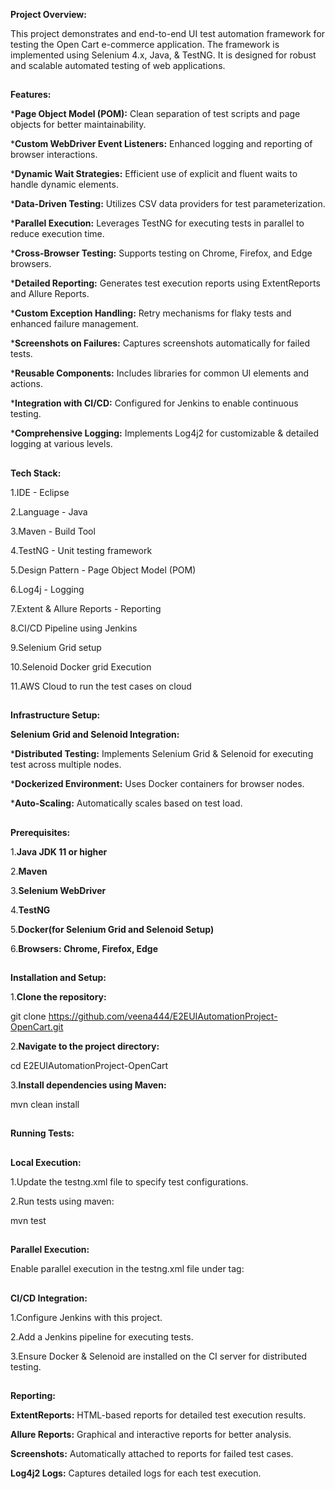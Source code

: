 **Project Overview:** 

This project demonstrates and end-to-end UI test automation framework for testing the Open Cart e-commerce application. The framework is implemented using Selenium 4.x, Java, & TestNG. It is designed for
robust and scalable automated testing of web applications.

##



**Features:**

***Page Object Model (POM):** Clean separation of test scripts and page objects for better maintainability.

***Custom WebDriver Event Listeners:** Enhanced logging and reporting of browser interactions.

***Dynamic Wait Strategies:** Efficient use of explicit and fluent waits to handle dynamic elements.

***Data-Driven Testing:** Utilizes CSV data providers for test parameterization.

***Parallel Execution:** Leverages TestNG for executing tests in parallel to reduce execution time.

***Cross-Browser Testing:** Supports testing on Chrome, Firefox, and Edge browsers.

***Detailed Reporting:** Generates test execution reports using ExtentReports and Allure Reports.

***Custom Exception Handling:** Retry mechanisms for flaky tests and enhanced failure management.

***Screenshots on Failures:** Captures screenshots automatically for failed tests.

***Reusable Components:** Includes libraries for common UI elements and actions.

***Integration with CI/CD:** Configured for Jenkins to enable continuous testing.

***Comprehensive Logging:** Implements Log4j2 for customizable & detailed logging at various levels.



##



**Tech Stack:**

1.IDE - Eclipse

2.Language - Java

3.Maven - Build Tool

4.TestNG - Unit testing framework

5.Design Pattern - Page Object Model (POM)

6.Log4j - Logging

7.Extent & Allure Reports - Reporting

8.CI/CD Pipeline using Jenkins

9.Selenium Grid setup

10.Selenoid Docker grid Execution

11.AWS Cloud to run the test cases on cloud


##

    

**Infrastructure Setup:**


**Selenium Grid and Selenoid Integration:**

***Distributed Testing:** Implements Selenium Grid & Selenoid for executing test across multiple nodes.

***Dockerized Environment:** Uses Docker containers for browser nodes.

***Auto-Scaling:** Automatically scales based on test load.

##


**Prerequisites:**

1.**Java JDK 11 or higher**

2.**Maven**

3.**Selenium WebDriver**

4.**TestNG**

5.**Docker(for Selenium Grid and Selenoid Setup)**

6.**Browsers: Chrome, Firefox, Edge**

##


**Installation and Setup:**


1.**Clone the repository:**

git clone https://github.com/veena444/E2EUIAutomationProject-OpenCart.git

2.**Navigate to the project directory:**

cd E2EUIAutomationProject-OpenCart

3.**Install dependencies using Maven:**

mvn clean install

##


**Running Tests:**
##

**Local Execution:**

1.Update the testng.xml file to specify test configurations.

2.Run tests using maven:

mvn test

##

**Parallel Execution:**

Enable parallel execution in the testng.xml file under <suite> tag:

<suite name="TestSuite" parallel="tests" thread-count="4">

##


**CI/CD Integration:**

1.Configure Jenkins with this project.

2.Add a Jenkins pipeline for executing tests.

3.Ensure Docker & Selenoid are installed on the CI server for distributed testing.

##


**Reporting:**

**ExtentReports:** HTML-based reports for detailed test execution results.

**Allure Reports:** Graphical and interactive reports for better analysis.

**Screenshots:** Automatically attached to reports for failed test cases.

**Log4j2 Logs:** Captures detailed logs for each test execution.



    










